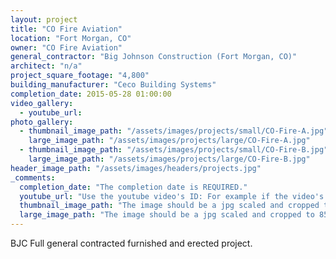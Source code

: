 ```yaml
---
layout: project
title: "CO Fire Aviation"
location: "Fort Morgan, CO"
owner: "CO Fire Aviation"
general_contractor: "Big Johnson Construction (Fort Morgan, CO)"
architect: "n/a"
project_square_footage: "4,800"
building_manufacturer: "Ceco Building Systems"
completion_date: 2015-05-28 01:00:00
video_gallery:
  - youtube_url: 
photo_gallery:
  - thumbnail_image_path: "/assets/images/projects/small/CO-Fire-A.jpg"
    large_image_path: "/assets/images/projects/large/CO-Fire-A.jpg"
  - thumbnail_image_path: "/assets/images/projects/small/CO-Fire-B.jpg"
    large_image_path: "/assets/images/projects/large/CO-Fire-B.jpg"
header_image_path: "/assets/images/headers/projects.jpg"
_comments:
  completion_date: "The completion date is REQUIRED."
  youtube_url: "Use the youtube video's ID: For example if the video's URL is https://www.youtube.com/watch?v=p1H0gAVpsD4 the ID is 'p1H0gAVpsD4'."
  thumbnail_image_path: "The image should be a jpg scaled and cropped to 320px wide by 230px tall."
  large_image_path: "The image should be a jpg scaled and cropped to 850px wide by 600px tall."
---
```

BJC Full general contracted furnished and erected project.
